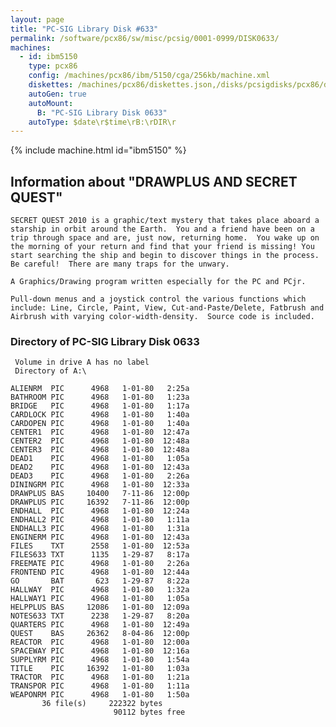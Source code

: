 ```yaml
---
layout: page
title: "PC-SIG Library Disk #633"
permalink: /software/pcx86/sw/misc/pcsig/0001-0999/DISK0633/
machines:
  - id: ibm5150
    type: pcx86
    config: /machines/pcx86/ibm/5150/cga/256kb/machine.xml
    diskettes: /machines/pcx86/diskettes.json,/disks/pcsigdisks/pcx86/diskettes.json
    autoGen: true
    autoMount:
      B: "PC-SIG Library Disk 0633"
    autoType: $date\r$time\rB:\rDIR\r
---
```


{% include machine.html id="ibm5150" %}

## Information about "DRAWPLUS AND SECRET QUEST"

    SECRET QUEST 2010 is a graphic/text mystery that takes place aboard a
    starship in orbit around the Earth.  You and a friend have been on a
    trip through space and are, just now, returning home.  You wake up on
    the morning of your return and find that your friend is missing! You
    start searching the ship and begin to discover things in the process.
    Be careful!  There are many traps for the unwary.
    
    A Graphics/Drawing program written especially for the PC and PCjr.
    
    Pull-down menus and a joystick control the various functions which
    include: Line, Circle, Paint, View, Cut-and-Paste/Delete, Fatbrush and
    Airbrush with varying color-width-density.  Source code is included.

### Directory of PC-SIG Library Disk 0633

     Volume in drive A has no label
     Directory of A:\

    ALIENRM  PIC      4968   1-01-80   2:25a
    BATHROOM PIC      4968   1-01-80   1:23a
    BRIDGE   PIC      4968   1-01-80   1:17a
    CARDLOCK PIC      4968   1-01-80   1:40a
    CARDOPEN PIC      4968   1-01-80   1:40a
    CENTER1  PIC      4968   1-01-80  12:47a
    CENTER2  PIC      4968   1-01-80  12:48a
    CENTER3  PIC      4968   1-01-80  12:48a
    DEAD1    PIC      4968   1-01-80   1:05a
    DEAD2    PIC      4968   1-01-80  12:43a
    DEAD3    PIC      4968   1-01-80   2:26a
    DININGRM PIC      4968   1-01-80  12:33a
    DRAWPLUS BAS     10400   7-11-86  12:00p
    DRAWPLUS PIC     16392   7-11-86  12:00p
    ENDHALL  PIC      4968   1-01-80  12:24a
    ENDHALL2 PIC      4968   1-01-80   1:11a
    ENDHALL3 PIC      4968   1-01-80   1:31a
    ENGINERM PIC      4968   1-01-80  12:43a
    FILES    TXT      2558   1-01-80  12:53a
    FILES633 TXT      1135   1-29-87   8:17a
    FREEMATE PIC      4968   1-01-80   2:26a
    FRONTEND PIC      4968   1-01-80  12:44a
    GO       BAT       623   1-29-87   8:22a
    HALLWAY  PIC      4968   1-01-80   1:32a
    HALLWAY1 PIC      4968   1-01-80   1:05a
    HELPPLUS BAS     12086   1-01-80  12:09a
    NOTES633 TXT      2238   1-29-87   8:20a
    QUARTERS PIC      4968   1-01-80  12:49a
    QUEST    BAS     26362   8-04-86  12:00p
    REACTOR  PIC      4968   1-01-80  12:00a
    SPACEWAY PIC      4968   1-01-80  12:16a
    SUPPLYRM PIC      4968   1-01-80   1:54a
    TITLE    PIC     16392   1-01-80   1:03a
    TRACTOR  PIC      4968   1-01-80   1:21a
    TRANSPOR PIC      4968   1-01-80   1:11a
    WEAPONRM PIC      4968   1-01-80   1:50a
           36 file(s)     222322 bytes
                           90112 bytes free
